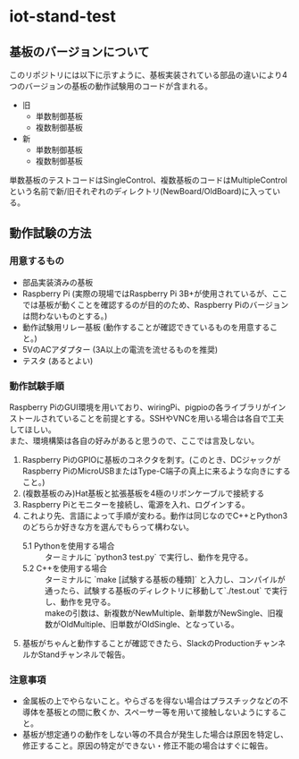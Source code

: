 # iot-stand-test
## 基板のバージョンについて
このリポジトリには以下に示すように、基板実装されている部品の違いにより4つのバージョンの基板の動作試験用のコードが含まれる。
- 旧
    - 単数制御基板
    - 複数制御基板
- 新
    - 単数制御基板
    - 複数制御基板

単数基板のテストコードはSingleControl、複数基板のコードはMultipleControlという名前で新/旧それぞれのディレクトリ(NewBoard/OldBoard)に入っている。

## 動作試験の方法
### 用意するもの
- 部品実装済みの基板
- Raspberry Pi (実際の現場ではRaspberry Pi 3B+が使用されているが、ここでは基板が動くことを確認するのが目的のため、Raspberry Piのバージョンは問わないものとする。)
- 動作試験用リレー基板 (動作することが確認できているものを用意すること。)
- 5VのACアダプター (3A以上の電流を流せるものを推奨)
- テスタ (あるとよい)

### 動作試験手順
Raspberry PiのGUI環境を用いており、wiringPi、pigpioの各ライブラリがインストールされていることを前提とする。SSHやVNCを用いる場合は各自で工夫してほしい。  
また、環境構築は各自の好みがあると思うので、ここでは言及しない。
1. Raspberry PiのGPIOに基板のコネクタを刺す。(このとき、DCジャックがRaspberry PiのMicroUSBまたはType-C端子の真上に来るような向きにすること。)
1. (複数基板のみ)Hat基板と拡張基板を4極のリボンケーブルで接続する
1. Raspberry Piとモニターを接続し、電源を入れ、ログインする。
1. これより先、言語によって手順が変わる。動作は同じなのでC++とPython3のどちらか好きな方を選んでもらって構わない。
    <dl>
    <dt>5.1 Pythonを使用する場合</dt>
    <dd>ターミナルに `python3 test.py` で実行し、動作を見守る。</dd>
    <dt>5.2 C++を使用する場合</dt>
    <dd>ターミナルに `make [試験する基板の種類]` と入力し、コンパイルが通ったら、試験する基板のディレクトリに移動して`./test.out` で実行し、動作を見守る。</dd>
    <dd>makeの引数は、新複数がNewMultiple、新単数がNewSingle、旧複数がOldMultiple、旧単数がOldSingle、となっている。</dd>
    </dl>
1. 基板がちゃんと動作することが確認できたら、SlackのProductionチャンネルかStandチャンネルで報告。
### 注意事項
- 金属板の上でやらないこと。やらざるを得ない場合はプラスチックなどの不導体を基板との間に敷くか、スペーサー等を用いて接触しないようにすること。
- 基板が想定通りの動作をしない等の不具合が発生した場合は原因を特定し、修正すること。原因の特定ができない・修正不能の場合はすぐに報告。